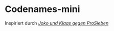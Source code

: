 # Codenames-mini

Inspiriert durch *[Joko und Klaas gegen ProSieben](https://www.youtube.com/watch?v=Dn3Rx_MKBjw)*
